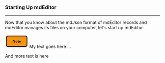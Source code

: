 ### Starting Up mdEditor
---
Now that you know about the mdJson format of mdEditor records and mdEditor manages its files on your computer, let's start up mdEditor.  

<div>
<img src="assets/note_small.png" float: left;> My text goes here ...
</div>

And more text is here
